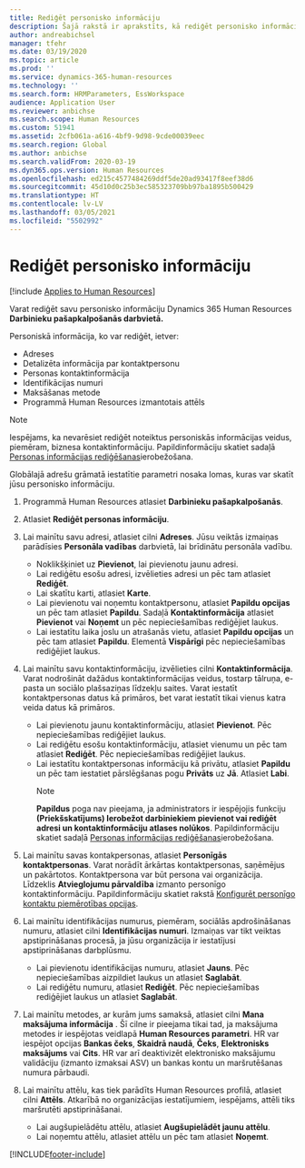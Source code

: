 ```yaml
---
title: Rediģēt personisko informāciju
description: Šajā rakstā ir aprakstīts, kā rediģēt personisko informāciju darbinieku un vadītāju pašapkalpošanās darbvietā.
author: andreabichsel
manager: tfehr
ms.date: 03/19/2020
ms.topic: article
ms.prod: ''
ms.service: dynamics-365-human-resources
ms.technology: ''
ms.search.form: HRMParameters, EssWorkspace
audience: Application User
ms.reviewer: anbichse
ms.search.scope: Human Resources
ms.custom: 51941
ms.assetid: 2cfb061a-a616-4bf9-9d98-9cde00039eec
ms.search.region: Global
ms.author: anbichse
ms.search.validFrom: 2020-03-19
ms.dyn365.ops.version: Human Resources
ms.openlocfilehash: ed215c4577484269ddf5de20ad93417f8eef38d6
ms.sourcegitcommit: 45d10d0c25b3ec585323709bb97ba1895b500429
ms.translationtype: HT
ms.contentlocale: lv-LV
ms.lasthandoff: 03/05/2021
ms.locfileid: "5502992"
---
```

# <a name="edit-personal-information"></a>Rediģēt personisko informāciju

[!include [Applies to Human Resources](../includes/applies-to-hr.md)]

Varat rediģēt savu personisko informāciju Dynamics 365 Human Resources **Darbinieku pašapkalpošanās darbvietā.**

Personiskā informācija, ko var rediģēt, ietver:

- Adreses
- Detalizēta informācija par kontaktpersonu
- Personas kontaktinformācija
- Identifikācijas numuri
- Maksāšanas metode
- Programmā Human Resources izmantotais attēls

>[!NOTE]
>Iespējams, ka nevarēsiet rediģēt noteiktus personiskās informācijas veidus, piemēram, biznesa kontaktinformāciju. Papildinformāciju skatiet sadaļā [Personas informācijas rediģēšanas](hr-employee-self-service-restrict-editing.md)ierobežošana.

Globālajā adrešu grāmatā iestatītie parametri nosaka lomas, kuras var skatīt jūsu personisko informāciju.

1. Programmā Human Resources atlasiet **Darbinieku pašapkalpošanās**.

2. Atlasiet **Rediģēt personas informāciju**.

3. Lai mainītu savu adresi, atlasiet cilni **Adreses**. Jūsu veiktās izmaiņas parādīsies **Personāla vadības** darbvietā, lai brīdinātu personāla vadību.

    - Noklikšķiniet uz **Pievienot**, lai pievienotu jaunu adresi.
    - Lai rediģētu esošu adresi, izvēlieties adresi un pēc tam atlasiet **Rediģēt**.
    - Lai skatītu karti, atlasiet **Karte**.
    - Lai pievienotu vai noņemtu kontaktpersonu, atlasiet **Papildu opcijas** un pēc tam atlasiet **Papildu**. Sadaļā **Kontaktinformācija** atlasiet **Pievienot** vai **Noņemt** un pēc nepieciešamības rediģējiet laukus.
    - Lai iestatītu laika joslu un atrašanās vietu, atlasiet **Papildu opcijas** un pēc tam atlasiet **Papildu**. Elementā **Vispārīgi** pēc nepieciešamības rediģējiet laukus.

4. Lai mainītu savu kontaktinformāciju, izvēlieties cilni **Kontaktinformācija**. Varat nodrošināt dažādus kontaktinformācijas veidus, tostarp tālruņa, e-pasta un sociālo plašsaziņas līdzekļu saites. Varat iestatīt kontaktpersonas datus kā primāros, bet varat iestatīt tikai vienus katra veida datus kā primāros.

    - Lai pievienotu jaunu kontaktinformāciju, atlasiet **Pievienot**. Pēc nepieciešamības rediģējiet laukus.
    - Lai rediģētu esošu kontaktinformāciju, atlasiet vienumu un pēc tam atlasiet **Rediģēt**. Pēc nepieciešamības rediģējiet laukus.
    - Lai iestatītu kontaktpersonas informāciju kā privātu, atlasiet **Papildu** un pēc tam iestatiet pārslēgšanas pogu **Privāts** uz **Jā**. Atlasiet **Labi**.
      >[!NOTE]
      >**Papildus** poga nav pieejama, ja administrators ir iespējojis funkciju **(Priekšskatījums) Ierobežot darbiniekiem pievienot vai rediģēt adresi un kontaktinformāciju atlases nolūkos**. Papildinformāciju skatiet sadaļā [Personas informācijas rediģēšanas](hr-employee-self-service-restrict-editing.md)ierobežošana.
  
5. Lai mainītu savas kontakpersonas, atlasiet **Personīgās kontaktpersonas**. Varat norādīt ārkārtas kontaktpersonas, saņēmējus un pakārtotos. Kontaktpersona var būt persona vai organizācija. Līdzeklis **Atvieglojumu pārvaldība** izmanto personīgo kontaktinformāciju. Papildinformāciju skatiet rakstā [Konfigurēt personīgo kontaktu piemērotības opcijas](hr-benefits-setup-contact-eligibility-options.md).

6. Lai mainītu identifikācijas numurus, piemēram, sociālās apdrošināšanas numuru, atlasiet cilni **Identifikācijas numuri**. Izmaiņas var tikt veiktas apstiprināšanas procesā, ja jūsu organizācija ir iestatījusi apstiprināšanas darbplūsmu.

    - Lai pievienotu identifikācijas numuru, atlasiet **Jauns**. Pēc nepieciešamības aizpildiet laukus un atlasiet **Saglabāt**.
    - Lai rediģētu numuru, atlasiet **Rediģēt**. Pēc nepieciešamības rediģējiet laukus un atlasiet **Saglabāt**.

7. Lai mainītu metodes, ar kurām jums samaksā, atlasiet cilni **Mana maksājuma informācija** . Šī cilne ir pieejama tikai tad, ja maksājuma metodes ir iespējotas veidlapā **Human Resources parametri**. HR var iespējot opcijas **Bankas čeks**, **Skaidrā naudā**, **Čeks**, **Elektronisks maksājums** vai **Cits**. HR var arī deaktivizēt elektronisko maksājumu validāciju (izmanto izmaksai ASV) un bankas kontu un maršrutēšanas numura pārbaudi.

8. Lai mainītu attēlu, kas tiek parādīts Human Resources profilā, atlasiet cilni **Attēls**. Atkarībā no organizācijas iestatījumiem, iespējams, attēli tiks maršrutēti apstiprināšanai.

    - Lai augšupielādētu attēlu, atlasiet **Augšupielādēt jaunu attēlu**.
    - Lai noņemtu attēlu, atlasiet attēlu un pēc tam atlasiet **Noņemt**.



[!INCLUDE[footer-include](../includes/footer-banner.md)]
